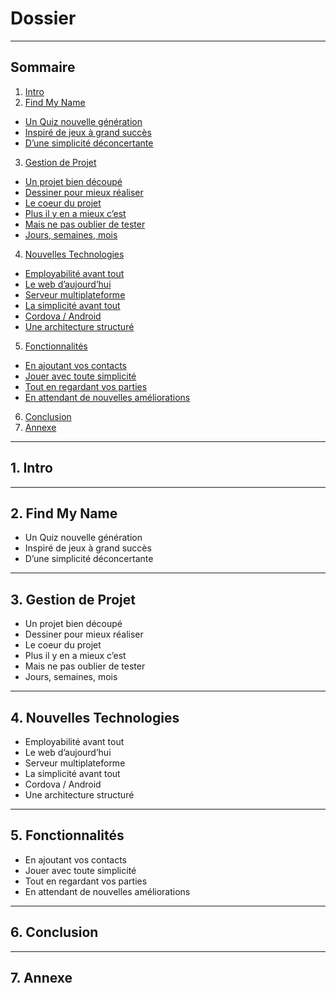 # Dossier

------------
## Sommaire

1. [Intro](#Intro) 
2. [Find My Name](#FNM) 
 * [Un Quiz nouvelle génération](#Quiz)
 * [Inspiré de jeux à grand succès](#Inspiré)
 * [D’une simplicité déconcertante](#règles)
3. [Gestion de Projet](#G) 
 * [Un projet bien découpé](#général)
 * [Dessiner pour mieux réaliser](#dessiner)
 * [Le coeur du projet](#coeur)
 * [Plus il y en a mieux c’est](#plus)
 * [Mais ne pas oublier de tester](#test)
 * [Jours, semaines, mois](#metho)
4. [Nouvelles Technologies](#N) 
 * [Employabilité avant tout](#employable)
 * [Le web d’aujourd’hui](#angular)
 * [Serveur multiplateforme](#webapi)
 * [La simplicité avant tout](#orm)
 * [Cordova / Android](#archi)
 * [Une architecture structuré](#archi)
5. [Fonctionnalités](#FC) 
 * [En ajoutant vos contacts](#contact)
 * [Jouer avec toute simplicité](#jouer)
 * [Tout en regardant vos parties](#parties)
 * [En attendant de nouvelles améliorations](#autres)
6. [Conclusion](#C) 
7. [Annexe](#A) 

------------
## 1. Intro <a id="Intro"></a>

------------
## 2. Find My Name <a id="FMN"></a>

* Un Quiz nouvelle génération <a id="Quiz"></a>
* Inspiré de jeux à grand succès <a id="Inspiré"></a>
* D’une simplicité déconcertante <a id="règles"></a>

------------
## 3. Gestion de Projet <a id="G"></a>

* Un projet bien découpé <a id="général"></a>
* Dessiner pour mieux réaliser <a id="dessiner"></a>
* Le coeur du projet <a id="coeur"></a>
* Plus il y en a mieux c’est <a id="plus"></a>
* Mais ne pas oublier de tester <a id="test"></a>
* Jours, semaines, mois <a id="metho"></a>

------------
## 4. Nouvelles Technologies <a id="N"></a>

* Employabilité avant tout <a id="employable"></a>
* Le web d’aujourd’hui <a id="angular"></a>
* Serveur multiplateforme <a id="webapi"></a>
* La simplicité avant tout <a id="orm"></a>
* Cordova / Android <a id="android"></a>
* Une architecture structuré <a id="archi"></a>

------------
## 5. Fonctionnalités <a id="FC"></a>

* En ajoutant vos contacts <a id="contact"></a>
* Jouer avec toute simplicité <a id="jouer"></a>
* Tout en regardant vos parties <a id="parties"></a>
* En attendant de nouvelles améliorations <a id="autres"></a>

------------
## 6. Conclusion <a id="C"></a>


------------
## 7. Annexe <a id="A"></a>
